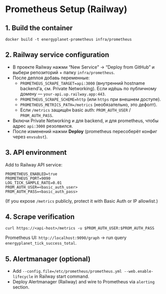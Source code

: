 # Prometheus Setup (Railway)

## 1. Build the container

```
docker build -t energyplanet-prometheus infra/prometheus
```

## 2. Railway service configuration

- В проекте Railway нажми “New Service” → “Deploy from GitHub” и выбери репозиторий + папку `infra/prometheus`.
- После деплоя добавь переменные:
  - `PROMETHEUS_SCRAPE_TARGET=api:3000` (внутренний hostname backend’а, см. Private Networking). Если идёшь по публичному домену — `your-api.up.railway.app:443`.
  - `PROMETHEUS_SCRAPE_SCHEME=http` (или `https` при внешнем доступе).
  - `PROMETHEUS_METRICS_PATH=/metrics` (необязательно, это дефолт).
  - Если `/metrics` защищён basic auth: `PROM_AUTH_USER` / `PROM_AUTH_PASS`.
- Включи Private Networking и для backend, и для prometheus, чтобы адрес `api:3000` резолвился.
- После изменений нажми **Deploy** (prometheus пересоберёт конфиг через `envsubst`).

## 3. API environment

Add to Railway API service:

```
PROMETHEUS_ENABLED=true
PROMETHEUS_PORT=9090
LOG_TICK_SAMPLE_RATE=0.01
PROM_AUTH_USER=<basic_auth_user>
PROM_AUTH_PASS=<basic_auth_pass>
```

(If you expose `/metrics` publicly, protect it with Basic Auth or IP allowlist.)

## 4. Scrape verification

```
curl https://<api-host>/metrics -u $PROM_AUTH_USER:$PROM_AUTH_PASS
```

Prometheus UI: `http://localhost:9090/graph` → run query `energyplanet_tick_success_total`.

## 5. Alertmanager (optional)

- Add `--config.file=/etc/prometheus/prometheus.yml --web.enable-lifecycle` in Railway start command.
- Deploy Alertmanager (Railway) and wire to Prometheus via `alerting` section.
